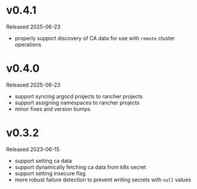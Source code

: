 # v0.4.1

Released 2025-06-23

- properly support discovery of CA data for use with `remote` cluster operations

# v0.4.0

Released 2025-06-23

- support syncing argocd projects to rancher projects
- support assigning namespaces to rancher projects
- minor fixes and version bumps

# v0.3.2

Released 2023-06-15

- support setting ca data
- support dynamically fetching ca data from k8s secret
- support setting insecure flag
- more robust failure detection to prevent writing secrets with `null` values
